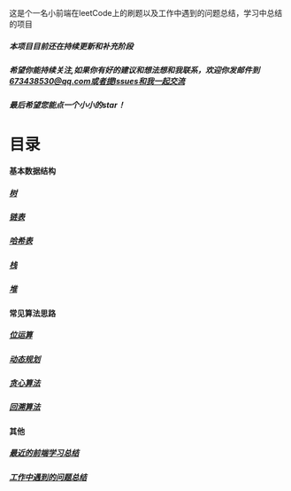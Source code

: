 这是个一名小前端在leetCode上的刷题以及工作中遇到的问题总结，学习中总结的项目

##### 本项目目前还在持续更新和补充阶段
##### 希望你能持续关注,如果你有好的建议和想法想和我联系，欢迎你发邮件到 673438530@qq.com或者提Issues和我一起交流
##### 最后希望您能点一个小小的star！

# 目录

#### 基本数据结构

##### [树](./markdown/leetcode/tree.md)
##### [链表](./markdown/leetcode/listNode.md)
##### [哈希表](./markdown/leetcode/hash.md)
##### [栈](./markdown/leetcode/stack.md)
##### [堆](./markdown/leetcode/heap.md)

#### 常见算法思路
##### [位运算](./markdown/leetcode/bit.md)
##### [动态规划](./markdown/leetcode/dp.md)
##### [贪心算法](./markdown/leetcode/greedy.md)
##### [回溯算法](./markdown/leetcode/back.md)
#### 其他
##### [最近的前端学习总结](./markdown/study/index.md)
##### [工作中遇到的问题总结](./markdown/problem/index.md)
